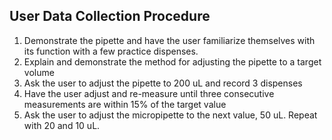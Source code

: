 User Data Collection Procedure
----------
1. Demonstrate the pipette and have the user familiarize themselves with its function with a few practice dispenses.
1. Explain and demonstrate the method for adjusting the pipette to a target volume
1. Ask the user to adjust the pipette to 200 uL and record 3 dispenses 
1. Have the user adjust and re-measure until three consecutive measurements are within 15% of the target value
1. Ask the user to adjust the micropipette to the next value, 50 uL. Repeat with 20 and 10 uL.
